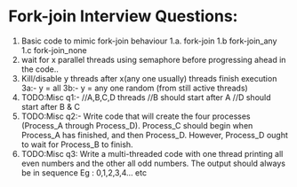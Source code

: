 # Fork-join Interview Questions:
1. Basic code to mimic fork-join behaviour
1.a. fork-join
1.b fork-join_any
1.c fork-join_none
2. wait for x parallel threads using semaphore before progressing ahead in the code..
3. Kill/disable y threads after x(any one usually) threads finish execution
3a:- y = all
3b:- y = any one random (from still active threads)
4. TODO:Misc q1:- //A,B,C,D threads
//B should start after A
//D should start after B & C
5. TODO:Misc q2:- Write code that will create the four processes (Process_A through Process_D). Process_C should begin when Process_A has finished, and then Process_D. However, Process_D ought to wait for Process_B to finish. 
6. TODO:Misc q3: Write a multi-threaded code with one thread printing all even numbers and the other all odd numbers. The output should always be in sequence Eg :  0,1,2,3,4… etc